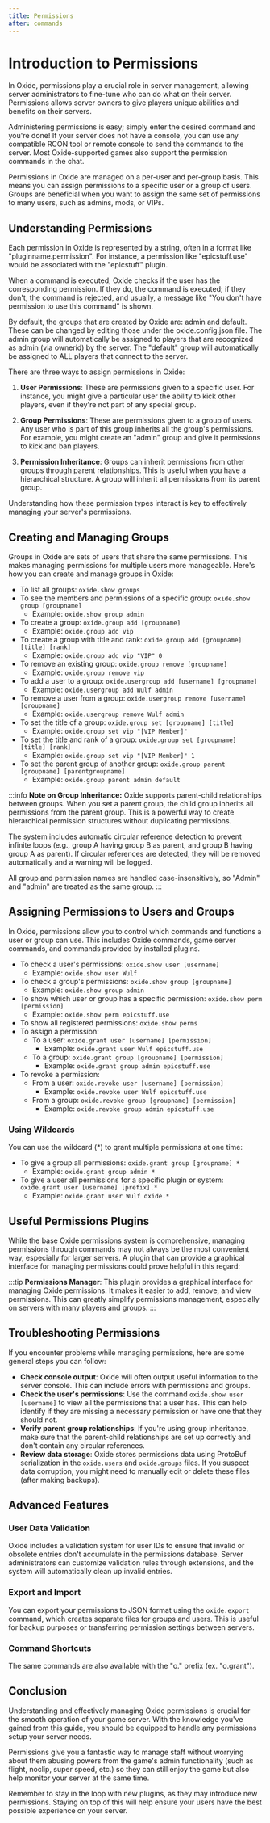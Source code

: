 ```yaml
---
title: Permissions
after: commands
---
```


# Introduction to Permissions
In Oxide, permissions play a crucial role in server management, allowing server administrators to fine-tune who can do what on their server. Permissions allows server owners to give players unique abilities and benefits on their servers.

Administering permissions is easy; simply enter the desired command and you're done! If your server does not have a console, you can use any compatible RCON tool or remote console to send the commands to the server. Most Oxide-supported games also support the permission commands in the chat.

Permissions in Oxide are managed on a per-user and per-group basis. This means you can assign permissions to a specific user or a group of users. Groups are beneficial when you want to assign the same set of permissions to many users, such as admins, mods, or VIPs.

## Understanding Permissions
Each permission in Oxide is represented by a string, often in a format like "pluginname.permission". For instance, a permission like "epicstuff.use" would be associated with the "epicstuff" plugin.

When a command is executed, Oxide checks if the user has the corresponding permission. If they do, the command is executed; if they don't, the command is rejected, and usually, a message like "You don't have permission to use this command" is shown.

By default, the groups that are created by Oxide are: admin and default. These can be changed by editing those under the oxide.config.json file. The admin group will automatically be assigned to players that are recognized as admin (via ownerid) by the server. The "default" group will automatically be assigned to ALL players that connect to the server.

There are three ways to assign permissions in Oxide:

1. **User Permissions**: These are permissions given to a specific user. For instance, you might give a particular user the ability to kick other players, even if they're not part of any special group.

2. **Group Permissions**: These are permissions given to a group of users. Any user who is part of this group inherits all the group's permissions. For example, you might create an "admin" group and give it permissions to kick and ban players.

3. **Permission Inheritance**: Groups can inherit permissions from other groups through parent relationships. This is useful when you have a hierarchical structure. A group will inherit all permissions from its parent group.

Understanding how these permission types interact is key to effectively managing your server's permissions.

## Creating and Managing Groups
Groups in Oxide are sets of users that share the same permissions. This makes managing permissions for multiple users more manageable. Here's how you can create and manage groups in Oxide:

- To list all groups: `oxide.show groups`
- To see the members and permissions of a specific group: `oxide.show group [groupname]`
    - Example: `oxide.show group admin`
- To create a group: `oxide.group add [groupname]`
    - Example: `oxide.group add vip`
- To create a group with title and rank: `oxide.group add [groupname] [title] [rank]`
    - Example: `oxide.group add vip "VIP" 0`
- To remove an existing group: `oxide.group remove [groupname]`
    - Example: `oxide.group remove vip`
- To add a user to a group: `oxide.usergroup add [username] [groupname]`
    - Example: `oxide.usergroup add Wulf admin`
- To remove a user from a group: `oxide.usergroup remove [username] [groupname]`
    - Example: `oxide.usergroup remove Wulf admin`
- To set the title of a group: `oxide.group set [groupname] [title]`
    - Example: `oxide.group set vip "[VIP Member]"`
- To set the title and rank of a group: `oxide.group set [groupname] [title] [rank]`
    - Example: `oxide.group set vip "[VIP Member]" 1`
- To set the parent group of another group: `oxide.group parent [groupname] [parentgroupname]`
    - Example: `oxide.group parent admin default`

:::info
**Note on Group Inheritance:** Oxide supports parent-child relationships between groups. When you set a parent group, the child group inherits all permissions from the parent group. This is a powerful way to create hierarchical permission structures without duplicating permissions.

The system includes automatic circular reference detection to prevent infinite loops (e.g., group A having group B as parent, and group B having group A as parent). If circular references are detected, they will be removed automatically and a warning will be logged.

All group and permission names are handled case-insensitively, so "Admin" and "admin" are treated as the same group.
:::

## Assigning Permissions to Users and Groups
In Oxide, permissions allow you to control which commands and functions a user or group can use. This includes Oxide commands, game server commands, and commands provided by installed plugins.

- To check a user's permissions: `oxide.show user [username]`
    - Example: `oxide.show user Wulf`
- To check a group's permissions: `oxide.show group [groupname]`
    - Example: `oxide.show group admin`
- To show which user or group has a specific permission: `oxide.show perm [permission]`
    - Example: `oxide.show perm epicstuff.use`
- To show all registered permissions: `oxide.show perms`
- To assign a permission:
    - To a user: `oxide.grant user [username] [permission]`
      - Example: `oxide.grant user Wulf epicstuff.use`
    - To a group: `oxide.grant group [groupname] [permission]`
      - Example: `oxide.grant group admin epicstuff.use`
- To revoke a permission:
    - From a user: `oxide.revoke user [username] [permission]`
      - Example: `oxide.revoke user Wulf epicstuff.use`
    - From a group: `oxide.revoke group [groupname] [permission]`
      - Example: `oxide.revoke group admin epicstuff.use`

### Using Wildcards
You can use the wildcard (*) to grant multiple permissions at one time:

- To give a group all permissions: `oxide.grant group [groupname] *`
    - Example: `oxide.grant group admin *`
- To give a user all permissions for a specific plugin or system: `oxide.grant user [username] [prefix].*`
    - Example: `oxide.grant user Wulf oxide.*`

## Useful Permissions Plugins

While the base Oxide permissions system is comprehensive, managing permissions through commands may not always be the most convenient way, especially for larger servers. A plugin that can provide a graphical interface for managing permissions could prove helpful in this regard:

:::tip
**Permissions Manager**: This plugin provides a graphical interface for managing Oxide permissions. It makes it easier to add, remove, and view permissions. This can greatly simplify permissions management, especially on servers with many players and groups.
:::

## Troubleshooting Permissions

If you encounter problems while managing permissions, here are some general steps you can follow:

- **Check console output**: Oxide will often output useful information to the server console. This can include errors with permissions and groups.
- **Check the user's permissions**: Use the command `oxide.show user [username]` to view all the permissions that a user has. This can help identify if they are missing a necessary permission or have one that they should not.
- **Verify parent group relationships**: If you're using group inheritance, make sure that the parent-child relationships are set up correctly and don't contain any circular references.
- **Review data storage**: Oxide stores permissions data using ProtoBuf serialization in the `oxide.users` and `oxide.groups` files. If you suspect data corruption, you might need to manually edit or delete these files (after making backups).

## Advanced Features

### User Data Validation
Oxide includes a validation system for user IDs to ensure that invalid or obsolete entries don't accumulate in the permissions database. Server administrators can customize validation rules through extensions, and the system will automatically clean up invalid entries.

### Export and Import
You can export your permissions to JSON format using the `oxide.export` command, which creates separate files for groups and users. This is useful for backup purposes or transferring permission settings between servers.

### Command Shortcuts
The same commands are also available with the "o." prefix (ex. "o.grant").

## Conclusion

Understanding and effectively managing Oxide permissions is crucial for the smooth operation of your game server. With the knowledge you've gained from this guide, you should be equipped to handle any permissions setup your server needs.

Permissions give you a fantastic way to manage staff without worrying about them abusing powers from the game's admin functionality (such as flight, noclip, super speed, etc.) so they can still enjoy the game but also help monitor your server at the same time.

Remember to stay in the loop with new plugins, as they may introduce new permissions. Staying on top of this will help ensure your users have the best possible experience on your server.